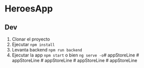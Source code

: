 # HeroesApp

## Dev
1. Clonar el proyecto
2. Ejecutar ```npm install```
3. Levanta backend ```npm run backend```
4. Ejecutar la app ```npm start``` o bien  ```ng serve -o```#   a p p S t o r e L i n e  
 #   a p p S t o r e L i n e  
 #   a p p S t o r e L i n e  
 #   a p p S t o r e L i n e  
 #   a p p S t o r e L i n e  
 